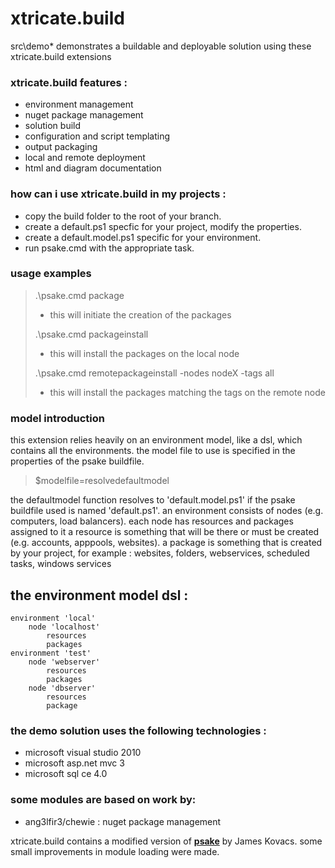 xtricate.build
==============

src\demo* demonstrates a buildable and deployable solution using these xtricate.build extensions

### xtricate.build features : 
* environment management
* nuget package management
* solution build
* configuration and script templating
* output packaging
* local and remote deployment
* html and diagram documentation

### how can i use xtricate.build in my projects :
* copy the build folder to the root of your branch. 
* create a default.ps1 specfic for your project, modify the properties.
* create a default.model.ps1 specific for your environment.
* run psake.cmd with the appropriate task.

### usage examples
> .\psake.cmd package
> - this will initiate the creation of the packages
> 
> .\psake.cmd packageinstall 
> - this will install the packages on the local node
>
> .\psake.cmd remotepackageinstall -nodes nodeX -tags all
> - this will install the packages matching the tags on the remote node 

### model introduction
this extension relies heavily on an environment model, like a dsl, which contains all the environments. 
the model file to use is specified in the properties of the psake buildfile.

> $modelfile=resolvedefaultmodel

the defaultmodel function resolves to 'default.model.ps1' if the psake buildfile used is named 'default.ps1'.
an environment consists of nodes (e.g. computers, load balancers). each node has resources and packages assigned to it
a resource is something that will be there or must be created (e.g. accounts, apppools, websites).
a package is something that is created by your project, for example : websites, folders, webservices, scheduled tasks, windows services

## the environment model dsl :
	environment 'local'
		node 'localhost'
			resources
			packages
	environment 'test'
		node 'webserver'
			resources
			packages
		node 'dbserver'
			resources
			package
		
### the demo solution uses the following technologies :
* microsoft visual studio 2010
* microsoft asp.net mvc 3
* microsoft sql ce 4.0

### some modules are based on work by:
* ang3lfir3/chewie : nuget package management

xtricate.build contains a modified version of **[psake](http://github.com/JamesKovacs/psake)** by James Kovacs. some small
improvements in module loading were made.
